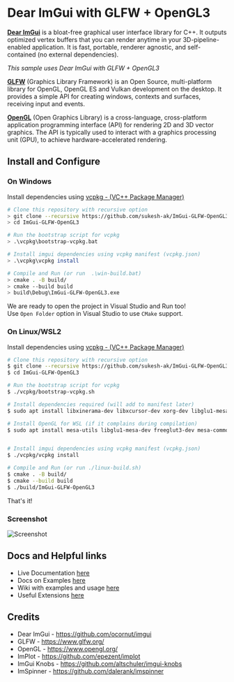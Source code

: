# Dear ImGui with GLFW + OpenGL3

[**Dear ImGui**](https://github.com/ocornut/imgui) is a bloat-free graphical user interface library for C++. It outputs optimized vertex buffers that you can render anytime in your 3D-pipeline-enabled application. It is fast, portable, renderer agnostic, and self-contained (no external dependencies).

*This sample uses Dear ImGui with GLFW + OpenGL3*

[**GLFW**](https://www.glfw.org/) (Graphics Library Framework) is an Open Source, multi-platform library for OpenGL, OpenGL ES and Vulkan development on the desktop. It provides a simple API for creating windows, contexts and surfaces, receiving input and events.

[**OpenGL**](https://www.opengl.org/) (Open Graphics Library) is a cross-language, cross-platform application programming interface (API) for rendering 2D and 3D vector graphics. The API is typically used to interact with a graphics processing unit (GPU), to achieve hardware-accelerated rendering.

## Install and Configure
### On Windows
Install dependencies using [vcpkg - (VC++ Package Manager)](https://vcpkg.io/en/index.html) 
```bash
# Clone this repository with recursive option
> git clone --recursive https://github.com/sukesh-ak/ImGui-GLFW-OpenGL3
> cd ImGui-GLFW-OpenGL3

# Run the bootstrap script for vcpkg
> .\vcpkg\bootstrap-vcpkg.bat

# Install imgui dependencies using vcpkg manifest (vcpkg.json)
> .\vcpkg\vcpkg install 

# Compile and Run (or run  .\win-build.bat)
> cmake . -B build/
> cmake --build build
> build\Debug\ImGui-GLFW-OpenGL3.exe

```
We are ready to open the project in Visual Studio and Run too!  
Use `Open Folder` option in Visual Studio to use `CMake` support.


### On Linux/WSL2
Install dependencies using [vcpkg - (VC++ Package Manager)](https://vcpkg.io/en/index.html) 

```bash
# Clone this repository with recursive option
$ git clone --recursive https://github.com/sukesh-ak/ImGui-GLFW-OpenGL3
$ cd ImGui-GLFW-OpenGL3

# Run the bootstrap script for vcpkg
$ ./vcpkg/bootstrap-vcpkg.sh

# Install dependencies required (will add to manifest later)
$ sudo apt install libxinerama-dev libxcursor-dev xorg-dev libglu1-mesa-dev pkg-config

# Install OpenGL for WSL (if it complains during compilation)
$ sudo apt install mesa-utils libglu1-mesa-dev freeglut3-dev mesa-common-dev


# Install imgui dependencies using vcpkg manifest (vcpkg.json)
$ ./vcpkg/vcpkg install 

# Compile and Run (or run ./linux-build.sh)
$ cmake . -B build/ 
$ cmake --build build
$ ./build/ImGui-GLFW-OpenGL3

```
That's it!

### Screenshot
![Screenshot](assets/screenshot.png)  

## Docs and Helpful links
- Live Documentation [here](https://pthom.github.io/imgui_manual_online/manual/imgui_manual.html)
- Docs on Examples [here](https://github.com/ocornut/imgui/blob/master/docs/EXAMPLES.md)
- Wiki with examples and usage [here](https://github.com/ocornut/imgui/wiki)
- Useful Extensions [here](https://github.com/ocornut/imgui/wiki/Useful-Extensions)
## Credits
- Dear ImGui - https://github.com/ocornut/imgui  
- GLFW - https://www.glfw.org/  
- OpenGL - https://www.opengl.org/  
- ImPlot - https://github.com/epezent/implot  
- ImGui Knobs - https://github.com/altschuler/imgui-knobs  
- ImSpinner - https://github.com/dalerank/imspinner


